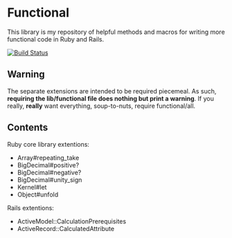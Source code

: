 # Functional

This library is my repository of helpful methods and macros for
writing more functional code in Ruby and Rails.

[![Build Status](https://secure.travis-ci.org/whittle/functional.png?branch=master)](http://travis-ci.org/whittle/functional)

## Warning

The separate extensions are intended to be required piecemeal. As
such, **requiring the lib/functional file does nothing but print a
warning**. If you really, __really__ want everything, soup-to-nuts,
require functional/all.

## Contents

Ruby core library extentions:

- Array#repeating_take
- BigDecimal#positive?
- BigDecimal#negative?
- BigDecimal#unity_sign
- Kernel#let
- Object#unfold

Rails extentions:

- ActiveModel::CalculationPrerequisites
- ActiveRecord::CalculatedAttribute
